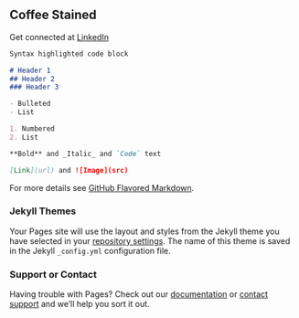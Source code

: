 ## Coffee Stained

<div id="about"></div>

Get connected at [LinkedIn](linkedin.com/in/matthew-grady-7b752a16)
 
<script>
document.getElementById("about").innerHTML = "Hi, I'm Matthew. I do stuff and things from behind a monitor ( or 2, or 3 ).";
</script>
<style>
 .page-header {
  background-image: url(./Header-Background-1.svg);
 }
</style>
```markdown
Syntax highlighted code block

# Header 1
## Header 2
### Header 3

- Bulleted
- List

1. Numbered
2. List

**Bold** and _Italic_ and `Code` text

[Link](url) and ![Image](src)
```

For more details see [GitHub Flavored Markdown](https://guides.github.com/features/mastering-markdown/).

### Jekyll Themes

Your Pages site will use the layout and styles from the Jekyll theme you have selected in your [repository settings](https://github.com/coffeestained/about/settings/pages). The name of this theme is saved in the Jekyll `_config.yml` configuration file.

### Support or Contact

Having trouble with Pages? Check out our [documentation](https://docs.github.com/categories/github-pages-basics/) or [contact support](https://support.github.com/contact) and we’ll help you sort it out.
